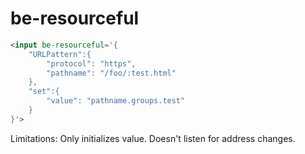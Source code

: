 # be-resourceful

```html
<input be-resourceful='{
    "URLPattern":{
        "protocol": "https",
        "pathname": "/foo/:test.html"
    },
    "set":{
        "value": "pathname.groups.test"
    }
}'>
```

Limitations:  Only initializes value.  Doesn't listen for address changes.
